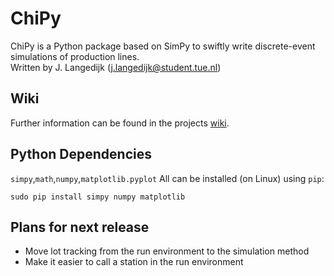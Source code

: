 # ChiPy
ChiPy is a Python package based on SimPy to swiftly write discrete-event simulations of production lines.  
Written by J. Langedijk (j.langedijk@student.tue.nl) 

## Wiki
Further information can be found in the projects [wiki](https://github.com/JelleLa/ChiPy/wiki).

## Python Dependencies
`simpy`,`math`,`numpy`,`matplotlib.pyplot`
All can be installed (on Linux) using `pip`:
```
sudo pip install simpy numpy matplotlib
```
## Plans for next release
* Move lot tracking from the run environment to the simulation method
* Make it easier to call a station in the run environment
